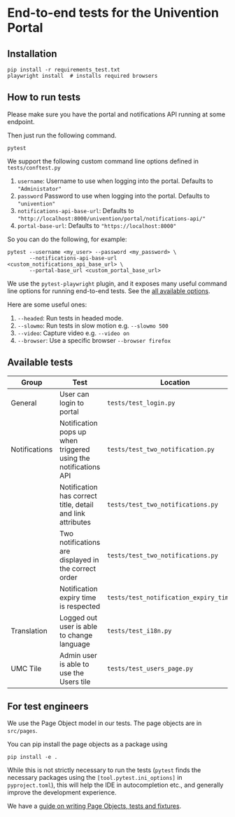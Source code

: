 # End-to-end tests for the Univention Portal

## Installation

```
pip install -r requirements_test.txt
playwright install  # installs required browsers
```

## How to run tests

Please make sure you have the portal and notifications API running at some
endpoint.

Then just run the following command.

```
pytest
```

We support the following custom command line options defined in `tests/conftest.py`

1. `username`: Username to use when logging into the portal. Defaults to `"Administator"`
2. `password` Password to use when logging into the portal. Defaults to `"univention"`
3. `notifications-api-base-url`: Defaults to `"http://localhost:8000/univention/portal/notifications-api/"`
4. `portal-base-url`: Defaults to `"https://localhost:8000"`

So you can do the following, for example:

```
pytest --username <my_user> --password <my_password> \
       --notifications-api-base-url <custom_notifications_api_base_url> \
       --portal-base_url <custom_portal_base_url>
```

We use the `pytest-playwright` plugin, and it exposes many useful command
line options for running end-to-end tests. See the
[all available options](https://playwright.dev/python/docs/test-runners).

Here are some useful ones:

1. `--headed`: Run tests in headed mode.
2. `--slowmo`: Run tests in slow motion e.g. `--slowmo 500`
3. `--video`: Capture video e.g. `--video on`
4. `--browser`: Use a specific browser `--browser firefox`

## Available tests

| Group         | Test                                                            | Location                                 |
|---------------|-----------------------------------------------------------------|------------------------------------------|
| General       | User can login to portal                                        | `tests/test_login.py`                    |
| Notifications | Notification pops up when triggered using the notifications API | `tests/test_two_notification.py`         |
|               | Notification has correct title, detail and link attributes      | `tests/test_two_notifications.py`        |
|               | Two notifications are displayed in the correct order            | `tests/test_two_notifications.py`        |
|               | Notification expiry time is respected                           | `tests/test_notification_expiry_time.py` |
| Translation   | Logged out user is able to change language                      | `tests/test_i18n.py`                     |
| UMC Tile      | Admin user is able to use the Users tile                        | `tests/test_users_page.py`               |
## For test engineers

We use the Page Object model in our tests. The page objects are in `src/pages`.

You can pip install the page objects as a package using

```
pip install -e .
```

While this is not strictly necessary to run the tests (`pytest` finds the necessary
packages using the `[tool.pytest.ini_options]` in `pyproject.toml`), this will
help the IDE in autocompletion etc., and generally improve the development
experience.

We have a [guide on writing Page Objects, tests and fixtures](https://univention.gitpages.knut.univention.de/customers/dataport/team-souvap/testing/e2e-testing-guidelines.html).
